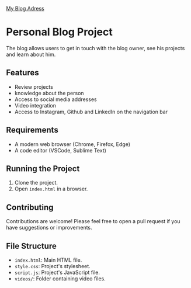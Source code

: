 [My Blog Adress](https://omrfylmz.vercel.app)

# Personal Blog Project 


The blog allows users to get in touch with the blog owner, see his projects and learn about him.

## Features
- Review projects
- knowledge about the person
- Access to social media addresses
- Video integration
- Access to Instagram, Github and LinkedIn on the navigation bar

## Requirements
- A modern web browser (Chrome, Firefox, Edge)
- A code editor (VSCode, Sublime Text)

## Running the Project
1. Clone the project.
2. Open `index.html` in a browser.

## Contributing
Contributions are welcome! Please feel free to open a pull request if you have suggestions or improvements.

## File Structure
- `index.html`: Main HTML file.
- `style.css`: Project's stylesheet.
- `script.js`: Project's JavaScript file.
- `videos/`: Folder containing video files.